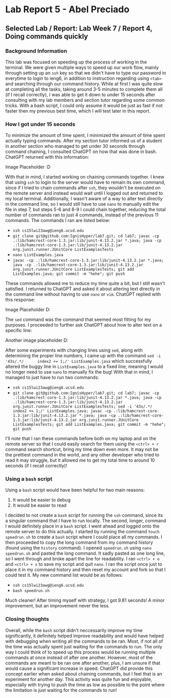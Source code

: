# Lab Report 5 - Abel Preciado
## Selected Lab / Report: Lab Week 7 / Report 4, Doing commands quickly
### Background Information
This lab was focused on speeding up the process of working in the terminal. We were given multiple ways to speed up our work flow, mainly through setting up an `ssh` key so that we didn't have to type our password in everytime to login to ieng6, in addition to instruction regarding using `<tab>` and searching through our command history. While at first I was quite slow at completing all the tasks, taking around 3-5 minutes to complete them all (if I recall correctly), I was able to get it down to under 15 seconds after consulting with my lab members and section tutor regarding some common tricks. With a bash script, I could only assume it would be just as fast if not faster then my previous best time, which I will test later in this report.

### How I got under 15 seconds
To minimize the amount of time spent, I minimized the amount of time spent actually typing commands. After my section tutor informed us of a student in another section who managed to get under 30 seconds through command chaining, I consulted ChatGPT on how that was done in bash. ChatGPT returned with this information:

Image Placeholder :D

With that in mind, I started working on chaining commands together. I knew that using `ssh` to login to the server would have to remain its own command, since if I tried to chain commands after `ssh`, they wouldn't be executed on the remote server and instead would wait until I logged out and returned to my local terminal. Additionally, I wasn't aware of a way to alter text directly in the command line, so I would still have to use `nano` to manually edit the file in step 7, but steps 5-6 and 8-9 I could chain together, reducing the total number of commands ran to just 4 commands, instead of the previous 11 commands. The commands I ran are listed below:
* `ssh cs15lwi23awg@ieng6.ucsd.edu`
* `git clone git@github.com:IgnisHyper/lab7.git; cd lab7; javac -cp .:lib/hamcrest-core-1.3.jar:lib/junit-4.13.2.jar *.java; java -cp .:lib/hamcrest-core-1.3.jar:lib/junit-4.13.2.jar org.junit.runner.JUnitCore ListExamplesTests`
* `nano ListExamples.java`
* `javac -cp .:lib/hamcrest-core-1.3.jar:lib/junit-4.13.2.jar *.java; java -cp .:lib/hamcrest-core-1.3.jar:lib/junit-4.13.2.jar org.junit.runner.JUnitCore ListExamplesTests; git add ListExamples.java; git commit -m "hehe"; git push`

These commands allowed me to reduce my time quite a bit, but I still wasn't satisfied. I returned to ChatGPT and asked it about altering text directly in the command line without having to use `nano` or `vim`. ChatGPT replied with this response:

Image Placeholder D:

The `sed` command was the command that seemed most fitting for my purposes. I proceeded to further ask ChatGPT about how to alter text on a specific line:

Another image placeholder D:

After some experiments with changing lines using `sed`, along with determining the proper line numbers, I came up with the command `sed -i '43s/.*/      index2 += 1;/' ListExamples.java` which successfully altered the buggy line in `ListExamples.java` to a fixed line, meaning I would no longer need to use `nano` to manually fix the bug! With that in mind, I managed to just have to run two commands:
* `ssh cs15lwi23awg@ieng6.ucsd.edu`
* `git clone git@github.com:IgnisHyper/lab7.git; cd lab7; javac -cp .:lib/hamcrest-core-1.3.jar:lib/junit-4.13.2.jar *.java; java -cp .:lib/hamcrest-core-1.3.jar:lib/junit-4.13.2.jar org.junit.runner.JUnitCore ListExamplesTests; sed -i '43s/.*/      index2 += 1;/' ListExamples.java; javac -cp .:lib/hamcrest-core-1.3.jar:lib/junit-4.13.2.jar *.java; java -cp .:lib/hamcrest-core-1.3.jar:lib/junit-4.13.2.jar org.junit.runner.JUnitCore ListExamplesTests; git add ListExamples.java; git commit -m "hehe"; git push`

I'll note that I ran these commands before both on my laptop and on the remote server so that I could easily search for them using the `<ctrl> + r` command search shortcut, bring my time down even more. It may not be the prettiest command in the world, and any other developer who tried to read it may struggle, but it allowed me to get my total time to around 10 seconds (if I recall correctly)!

### Using a `bash` script
Using a `bash` script would have been helpful for two main reasons:
1. It would be easier to debug
2. It would be easier to read

I decided to not create a `bash` script for running the `ssh` command, since its a singular command that I have to run locally. The second, longer, command I would definitely place in a `bash` script. I went ahead and logged onto the remote server to do this actually. I started by running the command `touch speedrun.sh` to create a `bash` script where I could place all my commands. I then proceeded to copy the long command from my command history (found using the `history` command). I opened `speedrun.sh` using `nano speedrun.sh` and pasted the long command. It sadly pasted as one long line, so I went through and broke apart the line for readability. I ran `<ctrl> + o` and `<ctrl> + x` to save my script and quit `nano`. I ran the script once just to place it in my command history and then reset my account and fork so that I could test it. My new command list would be as follows:
* `ssh cs15lwi23awg@ieng6.ucsd.edu`
* `bash speedrun.sh`

Much cleaner! After timing myself with strategy, I got 9.81 seconds! A minor improvement, but an improvement never the less. 

### Closing thoughts
Overall, while the `bash` script didn't neccessarily improve my time significantly, it definitely helped improve readability and would have helped with debugging when writing all the commands to be ran. Most, if not all of the time was actually spent just waiting for the commands to run. The only way I could think of to speed up this process would be running multiple commands at once instead of after one another. However, most of the commands are meant to be ran one after another, plus, I am unsure if that would cause a significant increase in speed. ChatGPT did provide this concept earlier when asked about chaining commands, but I feel that is an experiment for another day. This activity was quite fun and enjoyable, especially with trying to push the time as low as possible to the point where the limitation is just waiting for the commands to run!

